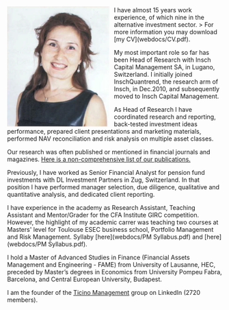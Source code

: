 <img src="img/P_lowres.png" width=240px; style="float: left;margin-right: 10px"/>
I have almost 15 years work experience, of which nine in the alternative investment sector. 
> For more information you may download [my CV](webdocs/CV.pdf).

My most important role so far has been Head of Research with Insch Capital Management SA, in Lugano, Switzerland. I initially joined InschQuantrend, the research arm of Insch, in Dec.2010, and subsequently moved to Insch Capital Management. 

As Head of Research I have coordinated research and reporting, back-tested investment ideas performance, prepared client presentations and marketing materials, performed NAV reconciliation and risk analysis on multiple asset classes.

Our research was often published or mentioned in financial journals and magazines. [Here is a non-comprehensive list of our publications.](research0.md)  

Previously, I have worked as Senior Financial Analyst for pension fund investments with DL Investment Partners in Zug, Switzerland. In that position I have performed manager selection, due diligence, qualitative and quantitative analysis, and dedicated client reporting. 

I have experience in the academy as Research Assistant, Teaching Assistant and Mentor/Grader for the CFA Institute GIRC competition. However, the highlight of my academic carrer was teaching two courses at Masters' level for Toulouse ESEC business school, Portfolio Management and Risk Management.
Syllaby [here](webdocs/PM Syllabus.pdf) and [here](webdocs/PM Syllabus.pdf).

I hold a Master of Advanced Studies in Finance (Financial Assets Management and Engineering - FAME) from University of Lausanne, HEC, preceded by Master’s degrees in Economics from University Pompeu Fabra, Barcelona, and Central European University, Budapest. 

I am the founder of the [Ticino Management](https://www.linkedin.com/groups/2124184/) group on LinkedIn (2720 members). 

